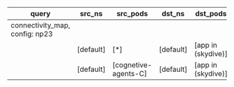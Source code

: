 |query|src_ns|src_pods|dst_ns|dst_pods|connection|
|---|---|---|---|---|---|
|connectivity_map, config: np23|
||[default]|[*]|[default]|[app in (skydive)]|UDP 53,|
||[default]|[cognetive-agents-C]|[default]|[app in (skydive)]|All connections|


